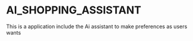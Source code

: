 # AI_SHOPPING_ASSISTANT
This is a application include the Ai assistant to make preferences as users wants

